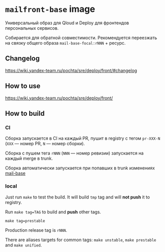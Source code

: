 # `mailfront-base` image

Универсальный образ для Qloud и Deploy для фронтендов персональных сервисов.

Собирается для обратной совместимости. Рекомендуется переезжать на связку
общего образа `mail-base-focal:rNNN` + ресурс.

## Changelog

https://wiki.yandex-team.ru/pochta/sre/deploy/front/#changelog

## How to use

https://wiki.yandex-team.ru/pochta/sre/deploy/front/


## How to build

### CI

Сборка запускается в CI на каждый PR, пушит в registry с тегом `pr-XXX-N` (`XXX` — номер PR, `N` — номер сборки).

Сборка с пушем тега `rNNN` (`NNN` — номер ревизии) запускается на каждый merge в trunk.

Сборка автоматически запускается при попавших в trunk изменениях [mail-base](../mail-base)

### local

Just run `make` to test the build. It will build `tmp` tag
and will **not push** it to registry.

Run `make tag=TAG` to build and **push** other tags.
```
make tag=prestable
```

Production release tag is `rNNN`.

There are aliases targets for common tags:
`make unstable`, `make prestable` and `make unified`.
